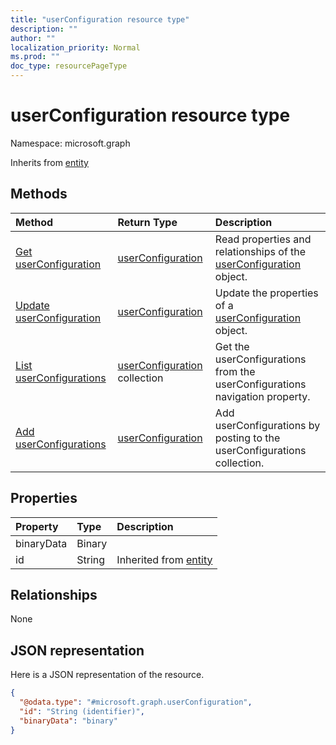 ```yaml
---
title: "userConfiguration resource type"
description: ""
author: ""
localization_priority: Normal
ms.prod: ""
doc_type: resourcePageType
---
```


# userConfiguration resource type


Namespace: microsoft.graph




Inherits from [entity](../resources/entity.md)

## Methods
|Method|Return Type|Description|
|:---|:---|:---|
|[Get userConfiguration](../api/userconfiguration-get.md)|[userConfiguration](../resources/userconfiguration.md)|Read properties and relationships of the [userConfiguration](../resources/userconfiguration.md) object.|
|[Update userConfiguration](../api/userconfiguration-update.md)|[userConfiguration](../resources/userconfiguration.md)|Update the properties of a [userConfiguration](../resources/userconfiguration.md) object.|
|[List userConfigurations](../api/mailfolder-list-userconfigurations.md)|[userConfiguration](../resources/userconfiguration.md) collection|Get the userConfigurations from the userConfigurations navigation property.|
|[Add userConfigurations](../api/mailfolder-post-userconfigurations.md)|[userConfiguration](../resources/userconfiguration.md)|Add userConfigurations by posting to the userConfigurations collection.|

## Properties
|Property|Type|Description|
|:---|:---|:---|
|binaryData|Binary||
|id|String| Inherited from [entity](../resources/entity.md)|

## Relationships
None

## JSON representation
Here is a JSON representation of the resource.
<!-- {
  "blockType": "resource",
  "keyProperty": "id",
  "@odata.type": "microsoft.graph.userConfiguration",
  "baseType": "microsoft.graph.entity",
  "openType": false
}
-->
``` json
{
  "@odata.type": "#microsoft.graph.userConfiguration",
  "id": "String (identifier)",
  "binaryData": "binary"
}
```

